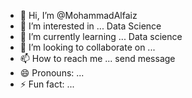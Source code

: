 - 👋 Hi, I’m @MohammadAlfaiz
- 👀 I’m interested in ... Data Science
- 🌱 I’m currently learning ... Data science
- 💞️ I’m looking to collaborate on ...
- 📫 How to reach me ... send message
- 😄 Pronouns: ...
- ⚡ Fun fact: ...

<!---
MohammadAlfaiz1/MohammadAlfaiz1 is a ✨ special ✨ repository because its `README.md` (this file) appears on your GitHub profile.
You can click the Preview link to take a look at your changes.
--->
